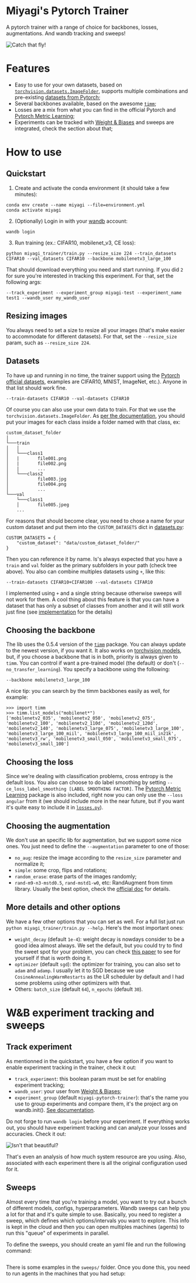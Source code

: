 # Miyagi's Pytorch Trainer

A pytorch trainer with a range of choice for backbones, losses, augmentations. And wandb tracking and sweeps!

![Catch that fly!](https://observatoriodocinema.uol.com.br/wp-content/uploads/2021/01/miyagi.jpg)

# Features

- Easy to use for your own datasets, based on [`torchvision.datasets.ImageFolder`](https://pytorch.org/vision/stable/generated/torchvision.datasets.ImageFolder.html), supports multiple combinations and pre-existing [datasets from Pytorch](https://pytorch.org/vision/stable/datasets.html);
- Several backbones available, based on the awesome [`timm`](https://github.com/rwightman/pytorch-image-models);
- Losses are a mix from what you can find in the official Pytorch and  [Pytorch Metric Learning](https://github.com/KevinMusgrave/pytorch-metric-learning);
- Experiments can be tracked with [Weight & Biases](https://wandb.ai/) and sweeps are integrated, check the section about that;

# How to use

## Quickstart

1. Create and activate the conda environment (it should take a few minutes):

```
conda env create --name miyagi --file=environment.yml
conda activate miyagi
```

2. (Optionally) Login in with your [wandb](https://wandb.ai/) account:

```
wandb login
```

3. Run training (ex.: CIFAR10, mobilenet_v3, CE loss):

```
python miyagi_trainer/train.py --resize_size 224 --train_datasets CIFAR10 --val_datasets CIFAR10 --backbone mobilenetv3_large_100
```

That should download everything you need and start running. If you did `2` for sure you're interested in tracking this experiment. For that, set the following args:

```
--track_experiment --experiment_group miyagi-test --experiment_name test1 --wandb_user my_wandb_user
```

## Resizing images

You always need to set a size to resize all your images (that's make easier to accommodate for different datasets).
For that, set the `--resize_size` param, such as `--resize_size 224`.

## Datasets

To have up and running in no time, the trainer support using the [Pytorch official datasets](https://pytorch.org/vision/stable/datasets.html), examples are CIFAR10, MNIST, ImageNet, etc.). Anyone in that list should work fine.
```
--train-datasets CIFAR10 --val-datasets CIFAR10
```

Of course you can also use your own data to train. For that we use the `torchvision.datasets.ImageFolder`. As [per the documentation](https://pytorch.org/vision/stable/generated/torchvision.datasets.ImageFolder.html), you should put your images for each class inside a folder named with that class, ex:


```
custom_dataset_folder
│
└───train
│   │
│   └───class1
│   |       file001.png
│   |       file002.png
│   |       ...
│   └───class2
│           file003.jpg
│           file004.png
│           ...
└───val
    └───class1
    │       file005.jpeg
    ...
```
For reasons that should become clear, you need to chose a name for your custom dataset and put them into the `CUSTOM_DATASETS` dict in [datasets.py](https://github.com/gustavofuhr/miyagi_pytorch_trainer/blob/main/miyagi_trainer/datasets.py):

```
CUSTOM_DATASETS = {
    "custom_dataset": "data/custom_dataset_folder/"
}
```
Then you can reference it by name. Is's always expected that you have a `train` and `val` folder as the primary subfolders in your path (check tree above). You also can combine multiples datasets using `+`, like this:

```
--train-datasets CIFAR10+CIFAR100 --val-datasets CIFAR10
```
I implemented using `+` and a single string because otherwise sweeps will not work for them. A cool thing about this feature is that you can have a dataset that has only a subset of classes from another and it will still work just fine (see [implementation](https://github.com/gustavofuhr/miyagi_pytorch_trainer/blob/4b2b8a93640b41375138b8cba0e80eeaa33f1454/miyagi_trainer/dataloaders.py#L81) for the details)

## Choosing the backbone

The lib uses the 0.5.4 version of the [`timm`](https://github.com/rwightman/pytorch-image-models) package. You can always update to the newest version, if you want it. It also works on [torchvision models](https://pytorch.org/vision/stable/models.html), but, if you choose a backbone that is in both, priority is always given to `timm`. You can control if want a pre-trained model (the default) or don't (`--no_transfer_learning`). You specify a backbone using the following:

```
--backbone mobilenetv3_large_100
```

A nice tip: you can search by the timm backbones easily as well, for example:
```
>>> import timm
>>> timm.list_models("mobilenet*")
['mobilenetv2_035', 'mobilenetv2_050', 'mobilenetv2_075', 'mobilenetv2_100', 'mobilenetv2_110d', 'mobilenetv2_120d', 'mobilenetv2_140', 'mobilenetv3_large_075', 'mobilenetv3_large_100', 'mobilenetv3_large_100_miil', 'mobilenetv3_large_100_miil_in21k', 'mobilenetv3_rw', 'mobilenetv3_small_050', 'mobilenetv3_small_075', 'mobilenetv3_small_100']

```

## Choosing the loss

Since we're dealing with classification problems, cross entropy is the default loss. You also can choose to do label smoothing by setting `--ce_loss_label_smoothing [LABEL SMOOTHING FACTOR]`. The [Pytorch Metric Learning](https://github.com/KevinMusgrave/pytorch-metric-learning) package is also included, right now you can only use the `--loss angular` from it (we should include more in the near future, but if you want it's quite easy to include it in [`losses.py`](https://github.com/gustavofuhr/miyagi_pytorch_trainer/blob/main/miyagi_trainer/losses.py)).

## Choosing the augmentation

We don't use an specific lib for augmentation, but we support some nice ones. You just need to define the `--augmentation` parameter to one of those:

- `no_aug`: resize the image according to the `resize_size` parameter and normalize it;
- `simple`: some crop, flips and rotations;
- `random_erase`: erase parts of the images randomly;
- `rand-m9-n3-mstd0.5`, `rand-mstd1-w0`, etc: RandAugment from timm library. Usually the best option, check the [official doc](https://timm.fast.ai/RandAugment) for details.

## More details and other options


We have a few other options that you can set as well. For a full list just run `python miyagi_trainer/train.py --help`. Here's the most important ones:

- `weight_decay` (default `1e-4`): weight decay is nowdays consider to be a good idea almost always. We set the default, but you could try to find the sweet spot for your problem, you can check [this paper](https://arxiv.org/pdf/2203.14197.pdf) to see for yourself if that is worth doing it.
- `optimizer` (default `sgd`): the optimizer for training, you can also set to `adam` and `adamp`. I usually let it to SGD because we use `CosineAnnealingWarmRestarts` as the LR scheduler by default and I had some problems using other optimizers with that.
- Others: `batch_size` (default `64`), `n_epochs` (default `30`).

# W&B experiment tracking and sweeps

## Track experiment
As mentionned in the quickstart, you have a few option if you want to enable experiment tracking in the trainer, check it out:

- `track_experiment`: this boolean param must be set for enabling experiment tracking;
- `wandb_user`: your user from [Weight & Biases](https://wandb.ai/);
- `experiment_group` (default `miyagi-pytorch-trainer`): that's the name you use to group experiments and compare them, it's the project arg on wandb.init(). [See documentation](https://docs.wandb.ai/guides/track/launch).

Do not forge to run `wandb login` before your experiment. If everything works out, you should have experiment tracking and can analyze your losses and accuracies. Check it out:

![Isn't that beautiful?](wandb_experiment.png)

That's even an analysis of how much system resource are you using. Also, associated with each experiment
there is all the original configuration used for it.

## Sweeps

Almost every time that you're training a model, you want to try out a bunch of different models, configs, hyperparameters. Wandb sweeps can help you a lot for that and it's quite simple to use. Basically, you need to register a sweep, which defines which options/intervals you want to explore. This info is kept in the cloud and then you can open multiples machines (agents) to run this "queue" of experiments in parallel.

To define the sweeps, you should create an yaml file and run the following command:
```

```

There is some examples in the `sweeps/` folder. Once you done this, you need to run agents in the
machines that you had setup:

```

```


[comment]: <> (# Samples)




